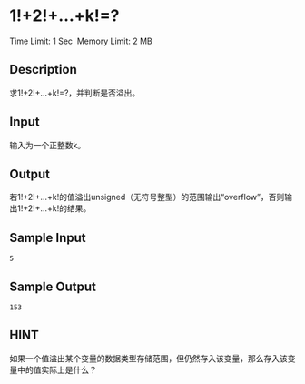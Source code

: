 # 1!+2!+…+k!=?
Time Limit: 1 Sec  Memory Limit: 2 MB


## Description
求1!+2!+…+k!=?，并判断是否溢出。

## Input
输入为一个正整数k。

## Output
若1!+2!+…+k!的值溢出unsigned（无符号整型）的范围输出“overflow”，否则输出1!+2!+…+k!的结果。

## Sample Input
```
5
```
## Sample Output
```
153
```

## HINT
如果一个值溢出某个变量的数据类型存储范围，但仍然存入该变量，那么存入该变量中的值实际上是什么？